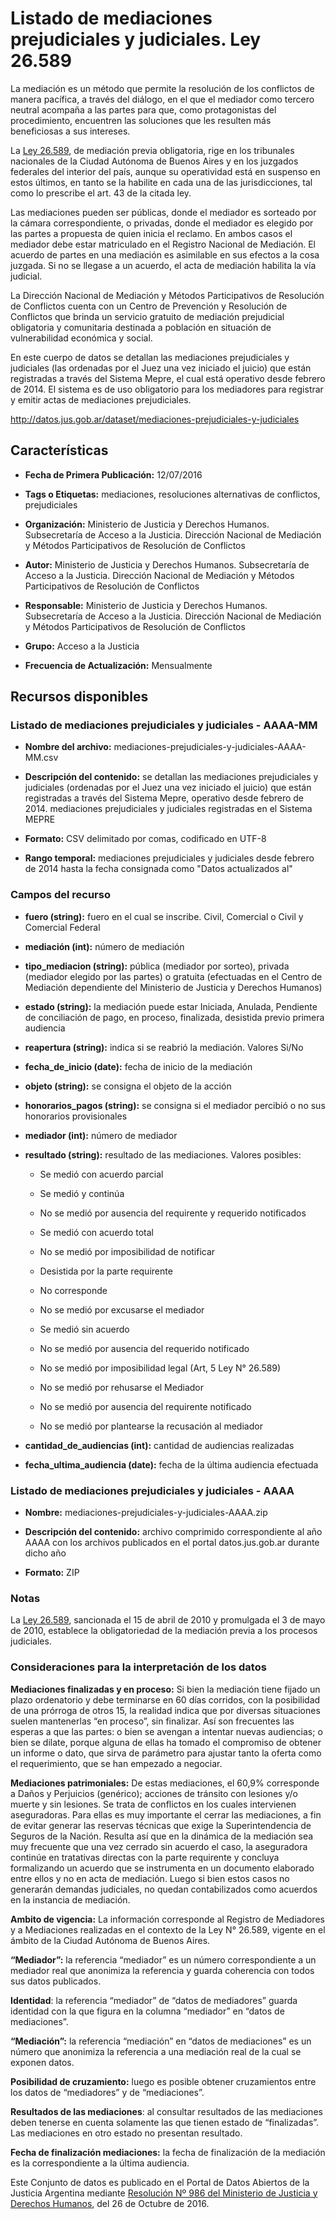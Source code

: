 Listado de mediaciones prejudiciales y judiciales. Ley 26.589
=============================================================

La mediación es un método que permite la resolución de los conflictos de manera pacífica, a través del diálogo, en el que el mediador como tercero neutral acompaña a las partes para que, como protagonistas del procedimiento, encuentren las soluciones que les resulten más beneficiosas a sus intereses.

La [Ley 26.589](http://www.jus.gob.ar/media/157534/Ley%2026589.pdf), de mediación previa obligatoria, rige en los tribunales nacionales de la Ciudad Autónoma de Buenos Aires y en los juzgados federales del interior del país, aunque su operatividad está en suspenso en estos últimos, en tanto se la habilite en cada una de las jurisdicciones, tal como lo prescribe el art. 43 de la citada ley.

Las mediaciones pueden ser públicas, donde el mediador es sorteado por la cámara correspondiente, o privadas, donde el mediador es elegido por las partes a propuesta de quien inicia el reclamo. En ambos casos el mediador debe estar matriculado en el Registro Nacional de Mediación. El acuerdo de partes en una mediación es asimilable en sus efectos a la cosa juzgada. Si no se llegase a un acuerdo, el acta de mediación habilita la vía judicial.

La Dirección Nacional de Mediación y Métodos Participativos de Resolución de Conflictos cuenta con un Centro de Prevención y Resolución de Conflictos que brinda un servicio gratuito de mediación prejudicial obligatoria y comunitaria destinada a población en situación de vulnerabilidad económica y social.

En este cuerpo de datos se detallan las mediaciones prejudiciales y judiciales (las ordenadas por el Juez una vez iniciado el juicio) que están registradas a través del Sistema Mepre, el cual está operativo desde febrero de 2014. El sistema es de uso obligatorio para los mediadores para registrar y emitir actas de mediaciones prejudiciales.

http://datos.jus.gob.ar/dataset/mediaciones-prejudiciales-y-judiciales

Características
---------------

-   **Fecha de Primera Publicación:** 12/07/2016

-   **Tags o Etiquetas:** mediaciones, resoluciones alternativas de conflictos, prejudiciales

-   **Organización:** Ministerio de Justicia y Derechos Humanos. Subsecretaría de Acceso a la Justicia. Dirección Nacional de Mediación y Métodos Participativos de Resolución de Conflictos

-   **Autor:** Ministerio de Justicia y Derechos Humanos. Subsecretaría de Acceso a la Justicia. Dirección Nacional de Mediación y Métodos Participativos de Resolución de Conflictos

-   **Responsable:** Ministerio de Justicia y Derechos Humanos. Subsecretaría de Acceso a la Justicia. Dirección Nacional de Mediación y Métodos Participativos de Resolución de Conflictos

-   **Grupo:** Acceso a la Justicia

-   **Frecuencia de Actualización:** Mensualmente

Recursos disponibles
--------------------

### Listado de mediaciones prejudiciales y judiciales - AAAA-MM

-   **Nombre del archivo:** mediaciones-prejudiciales-y-judiciales-AAAA-MM.csv

-   **Descripción del contenido:** se detallan las mediaciones prejudiciales y judiciales (ordenadas por el Juez una vez iniciado el juicio) que están registradas a través del Sistema Mepre, operativo desde febrero de 2014. mediaciones prejudiciales y judiciales registradas en el Sistema MEPRE

-   **Formato:** CSV delimitado por comas, codificado en UTF-8

-   **Rango temporal:** mediaciones prejudiciales y judiciales desde febrero de 2014 hasta la fecha consignada como "Datos actualizados al"

### Campos del recurso

-   **fuero (string):** fuero en el cual se inscribe. Civil, Comercial o Civil y Comercial Federal

-   **mediación (int):** número de mediación

-   **tipo_mediacion (string):** pública (mediador por sorteo), privada (mediador elegido por las partes) o gratuita (efectuadas en el Centro de Mediación dependiente del Ministerio de Justicia y Derechos Humanos)

-   **estado (string):** la mediación puede estar Iniciada, Anulada, Pendiente de conciliación de pago, en proceso, finalizada, desistida previo primera audiencia

-   **reapertura (string):** indica si se reabrió la mediación. Valores Si/No

-   **fecha_de_inicio (date):** fecha de inicio de la mediación

-   **objeto (string):** se consigna el objeto de la acción

-   **honorarios_pagos (string):** se consigna si el mediador percibió o no sus honorarios provisionales

-   **mediador (int):** número de mediador

-   **resultado (string):** resultado de las mediaciones. Valores posibles:

    -   Se medió con acuerdo parcial

    -   Se medió y continúa

    -   No se medió por ausencia del requirente y requerido notificados

    -   Se medió con acuerdo total

    -   No se medió por imposibilidad de notificar

    -   Desistida por la parte requirente

    -   No corresponde

    -   No se medió por excusarse el mediador

    -   Se medió sin acuerdo

    -   No se medió por ausencia del requerido notificado

    -   No se medió por imposibilidad legal (Art, 5 Ley N° 26.589)

    -   No se medió por rehusarse el Mediador

    -   No se medió por ausencia del requirente notificado

    -   No se medió por plantearse la recusación al mediador

-   **cantidad_de_audiencias (int):** cantidad de audiencias realizadas

-   **fecha_ultima_audiencia (date):** fecha de la última audiencia efectuada

### Listado de mediaciones prejudiciales y judiciales - AAAA

- **Nombre:** mediaciones-prejudiciales-y-judiciales-AAAA.zip

- **Descripción del contenido:** archivo comprimido correspondiente al año AAAA con los archivos publicados en el portal datos.jus.gob.ar durante dicho año

- **Formato:** ZIP

### Notas

La [Ley 26.589](http://www.jus.gob.ar/media/157534/Ley%2026589.pdf), sancionada el 15 de abril de 2010 y promulgada el 3 de mayo de 2010, establece la obligatoriedad de la mediación previa a los procesos judiciales. 

### Consideraciones para la interpretación de los datos

**Mediaciones finalizadas y en proceso:** Si bien la mediación tiene fijado un plazo ordenatorio y debe terminarse en 60 días corridos, con la posibilidad de una prórroga de otros 15, la realidad indica que por diversas situaciones suelen mantenerlas “en proceso”, sin finalizar. Así son frecuentes las esperas a que las partes: o bien se avengan a intentar nuevas audiencias; o bien se dilate, porque alguna de ellas ha tomado el compromiso de obtener un informe o dato, que sirva de parámetro para ajustar tanto la oferta como el requerimiento, que se han empezado a negociar.

**Mediaciones patrimoniales:** De estas mediaciones, el 60,9% corresponde a Daños y Perjuicios (genérico); acciones de tránsito con lesiones y/o muerte y sin lesiones. Se trata de conflictos en los cuales intervienen aseguradoras. Para ellas es muy importante el cerrar las mediaciones, a fin de evitar generar las reservas técnicas que exige la Superintendencia de Seguros de la Nación. Resulta así que en la dinámica de la mediación sea muy frecuente que una vez cerrado sin acuerdo el caso, la aseguradora continúe en tratativas directas con la parte requirente y concluya formalizando un acuerdo que se instrumenta en un documento elaborado entre ellos y no en acta de mediación. Luego si bien estos casos no generarán demandas judiciales, no quedan contabilizados como acuerdos en la instancia de mediación.

**Ambito de vigencia:** La información corresponde al Registro de Mediadores y a Mediaciones realizadas en el contexto de la Ley N° 26.589, vigente en el ámbito de la Ciudad Autónoma de Buenos Aires.

**“Mediador”:** la referencia “mediador” es un número correspondiente a un mediador real que anonimiza la referencia y guarda coherencia con todos sus datos publicados.

**Identidad**: la referencia “mediador” de “datos de mediadores” guarda identidad con la que figura en la columna “mediador” en “datos de mediaciones”.

**“Mediación”:** la referencia “mediación” en “datos de mediaciones” es un número que anonimiza la referencia a una mediación real de la cual se exponen datos.

**Posibilidad de cruzamiento:** luego es posible obtener cruzamientos entre los datos de “mediadores” y de “mediaciones”.

**Resultados de las mediaciones**: al consultar resultados de las mediaciones deben tenerse en cuenta solamente las que tienen estado de “finalizadas”. Las mediaciones en otro estado no presentan resultado.

**Fecha de finalización mediaciones:** la fecha de finalización de la mediación es la correspondiente a la última audiencia.

Este Conjunto de datos es publicado en el Portal de Datos Abiertos de la Justicia Argentina mediante [Resolución Nº 986 del Ministerio de Justicia y Derechos Humanos](http://datos.jus.gob.ar/resoluciones/RESOL-2016-986-E-APN-MJ.pdf), del 26 de Octubre de 2016.
